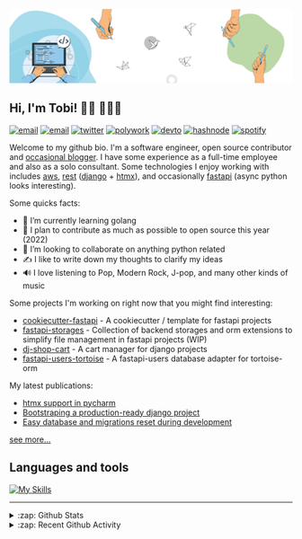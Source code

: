 [![Banner](https://github.com/Tobi-De/Tobi-De/blob/main/img/cover-color.png?raw=true)](https://oluwatobi.dev)

## Hi, I'm Tobi! 👋🏾 👨🏿‍💻

[![email](https://img.shields.io/badge/WEB-12100E?logo=google-earth&color=282A36)](https://oluwatobi.dev)
[![email](https://img.shields.io/badge/PROTONMAIL-12100E?logo=protonmail&color=282A36)](mailto:tobidegnon@proton.me)
[![twitter](https://img.shields.io/badge/TWITTER-12100E?logo=twitter&color=282A36)](https://twitter.com/tobidegnon)
[![polywork](https://img.shields.io/badge/POLYWORK-12100E?logo=polywork&logoColor=red&color=282A36)](https://www.polywork.com/tobi99)
[![devto](https://img.shields.io/badge/DEV.TO-12100E?logo=dev.to&color=282A36)](https://www.polywork.com/tobidegnon)
[![hashnode](https://img.shields.io/badge/HASHNODE-12100E?logo=hashnode&color=282A36)](https://tobidegnon.hashnode.dev/)
[![spotify](https://img.shields.io/badge/SPOTIFY-12100E?logo=spotify&color=282A36)](https://open.spotify.com/user/16nkjfi9016vplwwuohlk9t5n?si=32da9f7b741f4ef4)

Welcome to my github bio. I'm a software engineer, open source contributor and [occasional blogger](https://oluwatobi.dev/blog/).
I have some experience as a full-time employee and also as a solo consultant. Some technologies I enjoy working with includes [aws](https://aws.amazon.com/fr/), [rest](https://htmx.org/essays/rest-explained/) ([django](https://github.com/django/django) + [htmx](https://github.com/bigskysoftware/htmx)), and occasionally [fastapi](https://github.com/tiangolo/fastapi) (async python looks interesting).

Some quicks facts:

- 🔭 I’m currently learning golang
- 🌱 I plan to contribute as much as possible to open source this year (2022)
- 👯 I’m looking to collaborate on anything python related
- ✍️ I like to write down my thoughts to clarify my ideas
- 🔊 I love listening to Pop, Modern Rock, J-pop, and many other kinds of music

Some projects I'm working on right now that you might find interesting:

- [cookiecutter-fastapi](https://github.com/tobi-de/cookiecutter-fastapi) - A cookiecutter / template for fastapi projects
- [fastapi-storages](https://github.com/tobi-de/fastapi-storages) - Collection of backend storages and orm extensions to simplify file management in fastapi projects (WIP)
- [dj-shop-cart](https://github.com/tobi-de/dj-shop-cart) - A cart manager for django projects
- [fastapi-users-tortoise](https://github.com/tobi-de/fastapi-users-tortoise) - A fastapi-users database adapter for tortoise-orm

My latest publications:

<!-- BLOG-POST-LIST:START -->
- [htmx support in pycharm](https://oluwatobi.dev/blog/posts/htmx-support-in-pycharm)
- [Bootstraping a production-ready django project](https://oluwatobi.dev/blog/posts/bootstraping-a-production-ready-django-project)
- [Easy database and migrations reset during development](https://oluwatobi.dev/blog/snippets/easy-database-and-migrations-reset-during-development)
<!-- BLOG-POST-LIST:END -->

[see more...](https://oluwatobi.dev/blog)

## Languages and tools

[![My Skills](https://skillicons.dev/icons?i=python,django,fastapi,aws,redis,postgres,golang,docker,nginx,vscode,js,git,github,html,css&theme=dark)](https://skillicons.dev)

---
<details>
  <summary>:zap: Github Stats</summary>

<br/>
<p align="left">
  <a href="https://oluwatobi.dev/">
  <img width="49.5%" src="https://github-readme-stats.tobi-de.vercel.app/api?username=Tobi-De&count_private=true&show_icons=true&hide_border=true&theme=dracula" />
    <img width="49.5%" src="https://github-readme-streak-stats.herokuapp.com?user=Tobi-De&theme=dracula&hide_border=true" />
  </a>
</p>
<br>

 </details>

<details>
  <summary>:zap: Recent Github Activity</summary>

<br>

 <!--RECENT_ACTIVITY:last_update-->
Last Updated: Tuesday, November 15th, 2022, 4:20:38 PM
 <!--RECENT_ACTIVITY:last_update_end-->

 <!--RECENT_ACTIVITY:start-->
1. ⭐ Starred [asottile/reorder_python_imports](https://github.com/asottile/reorder_python_imports)
2. ⭐ Starred [mastodon/mastodon](https://github.com/mastodon/mastodon)
3. ⬆️ Pushed 1 commit(s) to [Tobi-De/qosic-sdk](https://github.com/Tobi-De/qosic-sdk)
4. ⬆️ Pushed 1 commit(s) to [Tobi-De/qosic-sdk](https://github.com/Tobi-De/qosic-sdk)
5. ⬆️ Pushed 1 commit(s) to [Tobi-De/qosic-sdk](https://github.com/Tobi-De/qosic-sdk)
 <!--RECENT_ACTIVITY:end-->

</details>